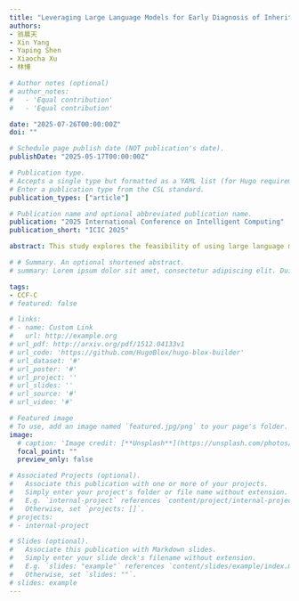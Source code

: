 ```yaml
---
title: "Leveraging Large Language Models for Early Diagnosis of Inherited Metabolic Diseases Evaluation and Optimization "
authors:
- 翁晨天
- Xin Yang
- Yaping Shen
- Xiaocha Xu
- 林博

# Author notes (optional)
# author_notes:
#   - 'Equal contribution'  
#   - 'Equal contribution'

date: "2025-07-26T00:00:00Z"
doi: ""

# Schedule page publish date (NOT publication's date).
publishDate: "2025-05-17T00:00:00Z"

# Publication type.
# Accepts a single type but formatted as a YAML list (for Hugo requirements).
# Enter a publication type from the CSL standard.
publication_types: ["article"]

# Publication name and optional abbreviated publication name.
publication: "2025 International Conference on Intelligent Computing"
publication_short: "ICIC 2025"

abstract: This study explores the feasibility of using large language models (LLMs) for early detection of neonatal genetic metabolic disorders, particularly their diagnostic efficiency for five amino acid metabolism-related diseases based on tandem mass spectrometry (MS/MS) data. By analyzing screening results from approximately 3,000 newborns, including 114 confirmed cases, the diagnostic accuracy of five LLMs, such as Qwen2.5-7B and Gemma-7B, was evaluated and compared with traditional machine learning methods. Fine-tuning was performed using quantization and Low-Rank Adaptation (LoRA) techniques to optimize key parameters such as the proportion of negative samples and the number of training iterations.Experimental results showed that LLMs outperformed traditional models in recall rates. Furthermore, the effect of quantization on model performance varied, with certain architectures maintaining high accuracy while significantly reducing computational overhead. False positive analysis revealed that LLMs effectively constrained the misclassification rate of healthy samples to below 2%, enhancing their practical value for large-scale screening. The study emphasizes the diagnostic robustness of LLMs in neonatal metabolic disorder screening and suggests that integrating multimodal patient data with clinical decision-support systems could further improve their applicability. However, issues such as data imbalance, computational costs, and model interpretability remain critical challenges that require further investigation

# # Summary. An optional shortened abstract.
# summary: Lorem ipsum dolor sit amet, consectetur adipiscing elit. Duis posuere tellus ac convallis placerat. Proin tincidunt magna sed ex sollicitudin condimentum.

tags:
- CCF-C
# featured: false

# links:
# - name: Custom Link
#   url: http://example.org
# url_pdf: http://arxiv.org/pdf/1512.04133v1
# url_code: 'https://github.com/HugoBlox/hugo-blox-builder'
# url_dataset: '#'
# url_poster: '#'
# url_project: ''
# url_slides: ''
# url_source: '#'
# url_video: '#'

# Featured image
# To use, add an image named `featured.jpg/png` to your page's folder. 
image:
  # caption: 'Image credit: [**Unsplash**](https://unsplash.com/photos/s9CC2SKySJM)'
  focal_point: ""
  preview_only: false

# Associated Projects (optional).
#   Associate this publication with one or more of your projects.
#   Simply enter your project's folder or file name without extension.
#   E.g. `internal-project` references `content/project/internal-project/index.md`.
#   Otherwise, set `projects: []`.
# projects:
# - internal-project

# Slides (optional).
#   Associate this publication with Markdown slides.
#   Simply enter your slide deck's filename without extension.
#   E.g. `slides: "example"` references `content/slides/example/index.md`.
#   Otherwise, set `slides: ""`.
# slides: example
---
```

<!-- 
{{% callout note %}}
Create your slides in Markdown - click the *Slides* button to check out the example.
{{% /callout %}}

Add the publication's **full text** or **supplementary notes** here. You can use rich formatting such as including [code, math, and images](https://docs.hugoblox.com/content/writing-markdown-latex/). -->
